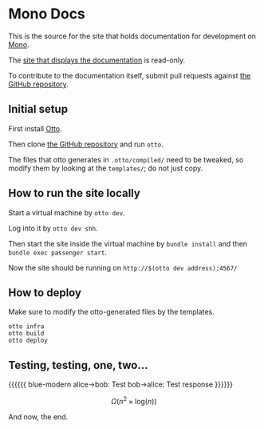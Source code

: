 # Mono Docs

This is the source for the site that holds documentation for development
on [Mono](http://openmono.com).

The [site that displays the documentation](http://developer.kaleidoscope.one)
is read-only.

To contribute to the documentation itself, submit pull requests against
[the GitHub repository](https://github.com/getopenmono/monodocs).

## Initial setup

First install [Otto](https://ottoproject.io/).

Then clone [the GitHub repository](https://github.com/getopenmono/monodocs)
and run `otto`.

The files that otto generates in `.otto/compiled/` need to be tweaked, so
modify them by looking at the `templates/`; do not just copy.

## How to run the site locally

Start a virtual machine by `otto dev`.

Log into it by `otto dev shh`.

Then start the site inside the virtual machine by
`bundle install` and then `bundle exec passenger start`.

Now the site should be running on `http://$(otto dev address):4567/`

## How to deploy

Make sure to modify the otto-generated files by the templates.

```
otto infra
otto build
otto deploy
```

## Testing, testing, one, two...

{{{{{{ blue-modern
    alice->bob: Test
    bob->alice: Test response
}}}}}}

$$\Omega(n^2 \times \text{log}(n))$$

And now, the end.
